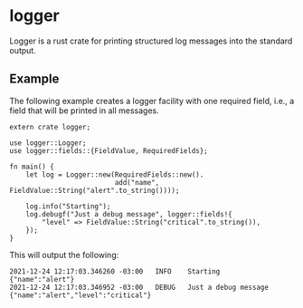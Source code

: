 # logger

Logger is a rust crate for printing structured log messages into the standard
output.

## Example

The following example creates a logger facility with one required field, i.e.,
a field that will be printed in all messages.

```
extern crate logger;

use logger::Logger;
use logger::fields::{FieldValue, RequiredFields};

fn main() {
    let log = Logger::new(RequiredFields::new().
                          add("name", FieldValue::String("alert".to_string())));

    log.info("Starting");
    log.debugf("Just a debug message", logger::fields!{
        "level" => FieldValue::String("critical".to_string()),
    });
}
```

This will output the following:

```
2021-12-24 12:17:03.346260 -03:00	INFO	Starting	{"name":"alert"}
2021-12-24 12:17:03.346952 -03:00	DEBUG	Just a debug message	{"name":"alert","level":"critical"}



